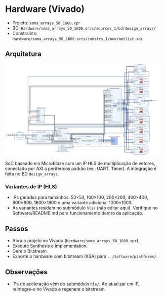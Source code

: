 <!-- <a id="topo"></a> -->
# Hardware (Vivado)

- Projeto: `soma_arrays_50_1600.xpr`
- BD: `Hardware/soma_arrays_50_1600.srcs/sources_1/bd/design_arrays/`
- Constraints: `Hardware/soma_arrays_50_1600.srcs/constrs_1/new/netlist.xdc`

## Arquitetura
![Arquitetura do sistema](../docs/images/arq_viv.png)

SoC baseado em MicroBlaze com um IP HLS de multiplicação de vetores, conectado por AXI a periféricos padrão (ex.: UART, Timer). A integração é feita no BD `design_arrays`.

### Variantes de IP (HLS)
- IPs gerados para tamanhos: 50×50, 100×100, 200×200, 400×400, 800×800, 1600×1600 e uma variante adicional 1000×1000.
- As variantes residem no submódulo `hls/` (não editar aqui). Verifique no Software/README.md para funcionamento dentro da aplicação.
 <!-- O projeto atual utiliza a variante 1600×1600 (drivers e nomes como `xmult_hw_1600` no Software, verifique Software/README.md). -->

## Passos
- Abra o projeto no Vivado (`Hardware/soma_arrays_50_1600.xpr`).
- Execute Synthesis e Implementation.
- Gere o Bitstream.
- Exporte o hardware com bitstream (XSA) para `../Software/platforms/`.

## Observações
- IPs de aceleração vêm do submódulo `hls/`. Ao atualizar um IP, reintegre-o no Vivado e regenere o bitstream.

<!-- [Voltar ao topo](#topo) -->
